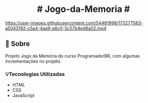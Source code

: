  <h1 align="center"># Jogo-da-Memoria #</h1>
 
https://user-images.githubusercontent.com/54481998/173277583-a5043192-c5a4-4aa9-a6c0-5c57b4ed8a02.mp4

## 📕 Sobre 
  Projeto Jogo da Memória do curso ProgramadorBR, com algumas incrementações no projeto.
  
  ### 💡Tecnologias Utilizadas
- HTML
- CSS
- JavaScript
